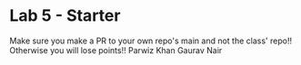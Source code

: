 # Lab 5 - Starter
Make sure you make a PR to your own repo's main and not the class' repo!! Otherwise you will lose points!!
Parwiz Khan
Gaurav Nair
